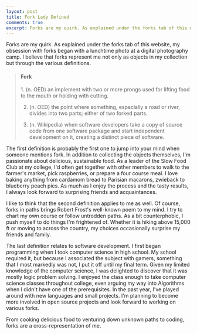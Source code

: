```yaml
---
layout: post
title: Fork Lady Defined
comments: true
excerpt: Forks are my quirk. As explained under the forks tab of this website, my obsession with forks began with a lunchtime photo at a digital photography  camp. I believe that forks represent me not only as objects in my collection but through the various definitions.
---
```


Forks are my quirk. As explained under the forks tab of this website,
my obsession with forks began with a lunchtime photo at a digital photography 
camp. I believe that forks represent me not only as objects in my collection 
but through the various definitions.

<blockquote>
<h4>Fork</h4>
1. (n. OED) an implement with two or more prongs used for lifting food to the mouth
or holding with cutting.<br>

2. (n. OED) the point where something, especially a road or river, divides
into two parts; either of two forked parts.<br>

3. (n. Wikipedia) when software developers take a copy of source code 
from one software package and start independent development on it, creating 
a distinct piece of software.
</blockquote>

The first definition is probably the first one to jump into your mind when someone
mentions fork. In addition to collecting the objects themselves, I'm passionate
about delicious, sustainable food. As a leader of the Slow Food Club at my
college, I'd often get together with other members to walk to the farmer's market,
pick raspberries, or prepare a four course meal. I love baking anything from
cardamom bread to Parisian macarons, zwieback to blueberry peach pies. As much as
I enjoy the process and the tasty results, I always look forward to surprising friends
and acquaintances.

I like to think that the second definition applies to me as well. Of course,
forks in paths brings Robert Frost's well-known poem to my mind. I try to chart my own
course or follow untrodden paths.
As a bit counterphobic, I push myself to do things I'm frightened of. Whether it is
hiking above 15,000 ft or moving to across the country, my choices occasionally surprise my
friends and family.

The last definition relates to software development. I first began programming when
I took computer science in high school. My school required it, but because I associated
the subject with gamers, something that I most markedly was not, I put it off until 
my final term. Given my limited knowledge of the computer science, I was delighted
to discover that it was mostly logic problem solving. I enjoyed the class enough to 
take computer science classes throughout college, even arguing my way into Algorithms
when I didn't have one of the prerequisites. In the past year, I've played around with
new languages and small projects. I'm planning to become more involved in open source 
projects and look forward to working on various forks.

From cooking delicious food to venturing down unknown paths to coding, forks 
are a cross-representation of me.